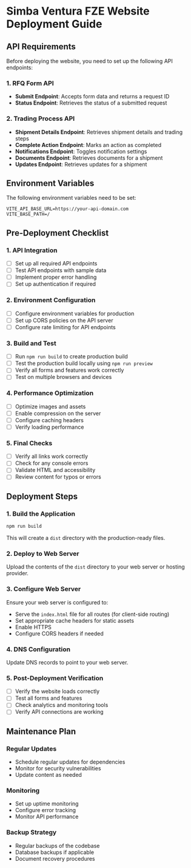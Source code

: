 # Simba Ventura FZE Website Deployment Guide

## API Requirements

Before deploying the website, you need to set up the following API endpoints:

### 1. RFQ Form API

- **Submit Endpoint**: Accepts form data and returns a request ID
- **Status Endpoint**: Retrieves the status of a submitted request

### 2. Trading Process API

- **Shipment Details Endpoint**: Retrieves shipment details and trading steps
- **Complete Action Endpoint**: Marks an action as completed
- **Notifications Endpoint**: Toggles notification settings
- **Documents Endpoint**: Retrieves documents for a shipment
- **Updates Endpoint**: Retrieves updates for a shipment

## Environment Variables

The following environment variables need to be set:

```
VITE_API_BASE_URL=https://your-api-domain.com
VITE_BASE_PATH=/
```

## Pre-Deployment Checklist

### 1. API Integration

- [ ] Set up all required API endpoints
- [ ] Test API endpoints with sample data
- [ ] Implement proper error handling
- [ ] Set up authentication if required

### 2. Environment Configuration

- [ ] Configure environment variables for production
- [ ] Set up CORS policies on the API server
- [ ] Configure rate limiting for API endpoints

### 3. Build and Test

- [ ] Run `npm run build` to create production build
- [ ] Test the production build locally using `npm run preview`
- [ ] Verify all forms and features work correctly
- [ ] Test on multiple browsers and devices

### 4. Performance Optimization

- [ ] Optimize images and assets
- [ ] Enable compression on the server
- [ ] Configure caching headers
- [ ] Verify loading performance

### 5. Final Checks

- [ ] Verify all links work correctly
- [ ] Check for any console errors
- [ ] Validate HTML and accessibility
- [ ] Review content for typos or errors

## Deployment Steps

### 1. Build the Application

```bash
npm run build
```

This will create a `dist` directory with the production-ready files.

### 2. Deploy to Web Server

Upload the contents of the `dist` directory to your web server or hosting provider.

### 3. Configure Web Server

Ensure your web server is configured to:

- Serve the `index.html` file for all routes (for client-side routing)
- Set appropriate cache headers for static assets
- Enable HTTPS
- Configure CORS headers if needed

### 4. DNS Configuration

Update DNS records to point to your web server.

### 5. Post-Deployment Verification

- [ ] Verify the website loads correctly
- [ ] Test all forms and features
- [ ] Check analytics and monitoring tools
- [ ] Verify API connections are working

## Maintenance Plan

### Regular Updates

- Schedule regular updates for dependencies
- Monitor for security vulnerabilities
- Update content as needed

### Monitoring

- Set up uptime monitoring
- Configure error tracking
- Monitor API performance

### Backup Strategy

- Regular backups of the codebase
- Database backups if applicable
- Document recovery procedures

